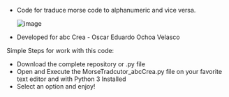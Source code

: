 - Code for traduce morse code to alphanumeric and vice versa.

  ![image](https://github.com/abcCrea/MorseTraductor/assets/144490810/549cc731-1124-4b27-9f62-5300a91ee0ab)

- Developed for abc Crea - Oscar Eduardo Ochoa Velasco

Simple Steps for work with this code:
- Download the complete repository or .py file
- Open and Execute the MorseTradcutor_abcCrea.py file on your favorite text editor and with Python 3 Installed
- Select an option and enjoy!
